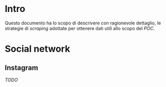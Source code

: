 # Intro
Questo documento ha lo scopo di descrivere con ragionevole dettaglio, le strategie di *scraping* adottate per ottenere dati utili allo scopo del *POC*.

# Social network
## Instagram
*TODO*
